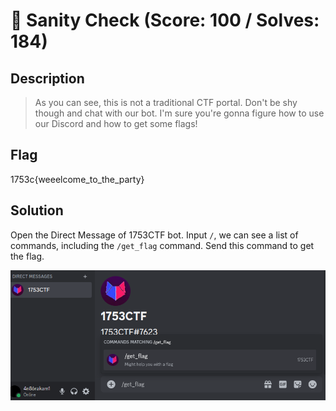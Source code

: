 # 🤖 Sanity Check (Score: 100 / Solves: 184)

## Description

> As you can see, this is not a traditional CTF portal. Don't be shy though and chat with our bot. I'm sure you're gonna figure how to use our Discord and how to get some flags!

## Flag

1753c{weeelcome_to_the_party}

## Solution

Open the Direct Message of 1753CTF bot.
Input `/`, we can see a list of commands, including the `/get_flag` command.
Send this command to get the flag.

![get_flag_command.png](img/get_flag_command.png)
